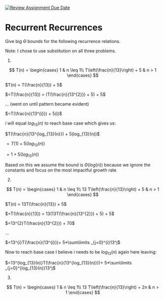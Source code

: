 [![Review Assignment Due Date](https://classroom.github.com/assets/deadline-readme-button-24ddc0f5d75046c5622901739e7c5dd533143b0c8e959d652212380cedb1ea36.svg)](https://classroom.github.com/a/8KYthzwp)
# Recurrent Recurrences

Give big $\Theta$ bounds for the following recurrence relations.

Note: I chose to use substitution on all three problems.

1.
$$ T(n) =
    \begin{cases}
        1 & n \leq 1\\
        T\left(\frac{n}{13}\right) + 5 & n > 1
    \end{cases}
$$

$T(n) = T(\frac{n}{13}) + 5$

$=T(\frac{n}{13}) = (T(\frac{n}{13^{2}}) + 5) + 5$

$...$ (went on until pattern became evident)

$=T(\frac{n}{13^{i}}) + 5(i)$

$i$ will equal $log_{13}(n)$ to reach base case which gives us:

$T(\frac{n}{13^{log_{13}(n}}) + 5(log_{13}(n))$

$=T(1) + 5(log_{13}(n))$

$=1 + 5(log_{13}(n))$

Based on this we assume the bound is $\Theta(log(n))$ because we ignore the constants and focus on the most impactful growth rate


2.
$$ T(n) =
    \begin{cases}
        1 & n \leq 1\\
        13 T\left(\frac{n}{13}\right) + 5 & n > 1
    \end{cases}
$$

$T(n) = 13T(\frac{n}{13}) + 5$

$=T(\frac{n}{13}) = 13(13T(\frac{n}{13^{2}}) + 5) + 5$

$=13^{2}T(\frac{n}{13^{2}}) + 70$

$...$

$=13^{i}T(\frac{n}{13^{i}})+ 5*\sum\limits _{j=0}^{i}13^j$

Now to reach base case I believe $i$ needs to be  $log_{13}(n)$ again here leaving:

$=13^{log_{13}(n)}T(\frac{n}{13^{log_{13}(n)}})+ 5*\sum\limits _{j=0}^{log_{13}(n)}13^j$

3.
$$ T(n) =
    \begin{cases}
        1 & n \leq 1\\
        13 T\left(\frac{n}{13}\right) + 2n & n > 1
    \end{cases}
$$

